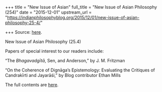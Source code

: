 +++
title = "New Issue of Asian"
full_title = "New Issue of Asian Philosophy (254)"
date = "2015-12-01"
upstream_url = "https://indianphilosophyblog.org/2015/12/01/new-issue-of-asian-philosophy-25-4/"

+++
Source: [here](https://indianphilosophyblog.org/2015/12/01/new-issue-of-asian-philosophy-25-4/).

New Issue of Asian Philosophy (25.4)

Papers of special interest to our readers include:

“The *Bhagavadgītā*, Sen, and Anderson,” by J. M. Fritzman

“On the Coherence of Dignāga’s Epistemology: Evaluating the Critiques of
Candrakīrti and Jayarāśi,” by Blog contributor Ethan Mills

The full contents are
[here](http://www.tandfonline.com/toc/casp20/current).
